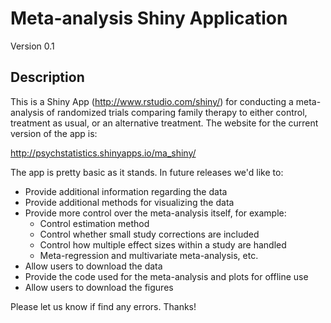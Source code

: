 # Meta-analysis Shiny Application

Version 0.1

## Description

This is a Shiny App (http://www.rstudio.com/shiny/) for conducting a meta-analysis of randomized trials comparing family therapy to either control, treatment as usual, or an alternative treatment. The website for the current version of the app is:

http://psychstatistics.shinyapps.io/ma_shiny/

The app is pretty basic as it stands. In future releases we'd like to:

* Provide additional information regarding the data
* Provide additional methods for visualizing the data
* Provide more control over the meta-analysis itself, for example:
	* Control estimation method
	* Control whether small study corrections are included
	* Control how multiple effect sizes within a study are handled
	* Meta-regression and multivariate meta-analysis, etc.
* Allow users to download the data
* Provide the code used for the meta-analysis and plots for offline use
* Allow users to download the figures

Please let us know if find any errors. Thanks!

